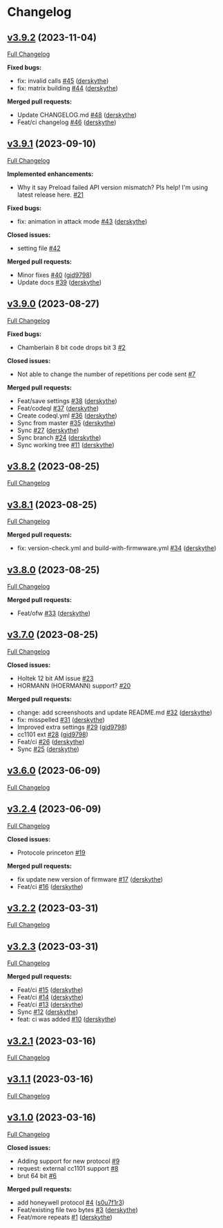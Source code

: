 # Changelog

## [v3.9.2](https://github.com/DarkFlippers/flipperzero-subbrute/tree/v3.9.2) (2023-11-04)

[Full Changelog](https://github.com/DarkFlippers/flipperzero-subbrute/compare/v3.9.1...v3.9.2)

**Fixed bugs:**

- fix: invalid calls [\#45](https://github.com/DarkFlippers/flipperzero-subbrute/pull/45) ([derskythe](https://github.com/derskythe))
- fix: matrix building [\#44](https://github.com/DarkFlippers/flipperzero-subbrute/pull/44) ([derskythe](https://github.com/derskythe))

**Merged pull requests:**

- Update CHANGELOG.md [\#48](https://github.com/DarkFlippers/flipperzero-subbrute/pull/48) ([derskythe](https://github.com/derskythe))
- Feat/ci changelog [\#46](https://github.com/DarkFlippers/flipperzero-subbrute/pull/46) ([derskythe](https://github.com/derskythe))

## [v3.9.1](https://github.com/DarkFlippers/flipperzero-subbrute/tree/v3.9.1) (2023-09-10)

[Full Changelog](https://github.com/DarkFlippers/flipperzero-subbrute/compare/v3.9.0...v3.9.1)

**Implemented enhancements:**

- Why it say Preload failed API version mismatch? Pls help! I'm using latest release here. [\#21](https://github.com/DarkFlippers/flipperzero-subbrute/issues/21)

**Fixed bugs:**

- fix: animation in attack mode [\#43](https://github.com/DarkFlippers/flipperzero-subbrute/pull/43) ([derskythe](https://github.com/derskythe))

**Closed issues:**

- setting file [\#42](https://github.com/DarkFlippers/flipperzero-subbrute/issues/42)

**Merged pull requests:**

- Minor fixes [\#40](https://github.com/DarkFlippers/flipperzero-subbrute/pull/40) ([gid9798](https://github.com/gid9798))
- Update docs [\#39](https://github.com/DarkFlippers/flipperzero-subbrute/pull/39) ([derskythe](https://github.com/derskythe))

## [v3.9.0](https://github.com/DarkFlippers/flipperzero-subbrute/tree/v3.9.0) (2023-08-27)

[Full Changelog](https://github.com/DarkFlippers/flipperzero-subbrute/compare/v3.8.2...v3.9.0)

**Fixed bugs:**

- Chamberlain 8 bit code drops bit 3 [\#2](https://github.com/DarkFlippers/flipperzero-subbrute/issues/2)

**Closed issues:**

- Not able to change the number of repetitions per code sent [\#7](https://github.com/DarkFlippers/flipperzero-subbrute/issues/7)

**Merged pull requests:**

- Feat/save settings [\#38](https://github.com/DarkFlippers/flipperzero-subbrute/pull/38) ([derskythe](https://github.com/derskythe))
- Feat/codeql [\#37](https://github.com/DarkFlippers/flipperzero-subbrute/pull/37) ([derskythe](https://github.com/derskythe))
- Create codeql.yml [\#36](https://github.com/DarkFlippers/flipperzero-subbrute/pull/36) ([derskythe](https://github.com/derskythe))
- Sync from master [\#35](https://github.com/DarkFlippers/flipperzero-subbrute/pull/35) ([derskythe](https://github.com/derskythe))
- Sync [\#27](https://github.com/DarkFlippers/flipperzero-subbrute/pull/27) ([derskythe](https://github.com/derskythe))
- Sync branch [\#24](https://github.com/DarkFlippers/flipperzero-subbrute/pull/24) ([derskythe](https://github.com/derskythe))
- Sync working tree [\#11](https://github.com/DarkFlippers/flipperzero-subbrute/pull/11) ([derskythe](https://github.com/derskythe))

## [v3.8.2](https://github.com/DarkFlippers/flipperzero-subbrute/tree/v3.8.2) (2023-08-25)

[Full Changelog](https://github.com/DarkFlippers/flipperzero-subbrute/compare/v3.8.1...v3.8.2)

## [v3.8.1](https://github.com/DarkFlippers/flipperzero-subbrute/tree/v3.8.1) (2023-08-25)

[Full Changelog](https://github.com/DarkFlippers/flipperzero-subbrute/compare/v3.8.0...v3.8.1)

**Merged pull requests:**

- fix: version-check.yml and build-with-firmwware.yml [\#34](https://github.com/DarkFlippers/flipperzero-subbrute/pull/34) ([derskythe](https://github.com/derskythe))

## [v3.8.0](https://github.com/DarkFlippers/flipperzero-subbrute/tree/v3.8.0) (2023-08-25)

[Full Changelog](https://github.com/DarkFlippers/flipperzero-subbrute/compare/v3.7.0...v3.8.0)

**Merged pull requests:**

- Feat/ofw [\#33](https://github.com/DarkFlippers/flipperzero-subbrute/pull/33) ([derskythe](https://github.com/derskythe))

## [v3.7.0](https://github.com/DarkFlippers/flipperzero-subbrute/tree/v3.7.0) (2023-08-25)

[Full Changelog](https://github.com/DarkFlippers/flipperzero-subbrute/compare/v3.6.0...v3.7.0)

**Closed issues:**

- Holtek 12 bit AM issue [\#23](https://github.com/DarkFlippers/flipperzero-subbrute/issues/23)
- HORMANN \(HOERMANN\) support? [\#20](https://github.com/DarkFlippers/flipperzero-subbrute/issues/20)

**Merged pull requests:**

- change: add screenshoots and update README.md [\#32](https://github.com/DarkFlippers/flipperzero-subbrute/pull/32) ([derskythe](https://github.com/derskythe))
- fix: misspelled [\#31](https://github.com/DarkFlippers/flipperzero-subbrute/pull/31) ([derskythe](https://github.com/derskythe))
- Improved extra settings [\#29](https://github.com/DarkFlippers/flipperzero-subbrute/pull/29) ([gid9798](https://github.com/gid9798))
- сc1101 ext [\#28](https://github.com/DarkFlippers/flipperzero-subbrute/pull/28) ([gid9798](https://github.com/gid9798))
- Feat/ci [\#26](https://github.com/DarkFlippers/flipperzero-subbrute/pull/26) ([derskythe](https://github.com/derskythe))
- Sync [\#25](https://github.com/DarkFlippers/flipperzero-subbrute/pull/25) ([derskythe](https://github.com/derskythe))

## [v3.6.0](https://github.com/DarkFlippers/flipperzero-subbrute/tree/v3.6.0) (2023-06-09)

[Full Changelog](https://github.com/DarkFlippers/flipperzero-subbrute/compare/v3.2.4...v3.6.0)

## [v3.2.4](https://github.com/DarkFlippers/flipperzero-subbrute/tree/v3.2.4) (2023-06-09)

[Full Changelog](https://github.com/DarkFlippers/flipperzero-subbrute/compare/v3.2.2...v3.2.4)

**Closed issues:**

- Protocole princeton [\#19](https://github.com/DarkFlippers/flipperzero-subbrute/issues/19)

**Merged pull requests:**

- fix update new version of firmware [\#17](https://github.com/DarkFlippers/flipperzero-subbrute/pull/17) ([derskythe](https://github.com/derskythe))
- Feat/ci [\#16](https://github.com/DarkFlippers/flipperzero-subbrute/pull/16) ([derskythe](https://github.com/derskythe))

## [v3.2.2](https://github.com/DarkFlippers/flipperzero-subbrute/tree/v3.2.2) (2023-03-31)

[Full Changelog](https://github.com/DarkFlippers/flipperzero-subbrute/compare/v3.2.3...v3.2.2)

## [v3.2.3](https://github.com/DarkFlippers/flipperzero-subbrute/tree/v3.2.3) (2023-03-31)

[Full Changelog](https://github.com/DarkFlippers/flipperzero-subbrute/compare/v3.2.1...v3.2.3)

**Merged pull requests:**

- Feat/ci [\#15](https://github.com/DarkFlippers/flipperzero-subbrute/pull/15) ([derskythe](https://github.com/derskythe))
- Feat/ci [\#14](https://github.com/DarkFlippers/flipperzero-subbrute/pull/14) ([derskythe](https://github.com/derskythe))
- Feat/ci [\#13](https://github.com/DarkFlippers/flipperzero-subbrute/pull/13) ([derskythe](https://github.com/derskythe))
- Sync [\#12](https://github.com/DarkFlippers/flipperzero-subbrute/pull/12) ([derskythe](https://github.com/derskythe))
- feat: ci was added [\#10](https://github.com/DarkFlippers/flipperzero-subbrute/pull/10) ([derskythe](https://github.com/derskythe))

## [v3.2.1](https://github.com/DarkFlippers/flipperzero-subbrute/tree/v3.2.1) (2023-03-16)

[Full Changelog](https://github.com/DarkFlippers/flipperzero-subbrute/compare/v3.1.1...v3.2.1)

## [v3.1.1](https://github.com/DarkFlippers/flipperzero-subbrute/tree/v3.1.1) (2023-03-16)

[Full Changelog](https://github.com/DarkFlippers/flipperzero-subbrute/compare/v3.1.0...v3.1.1)

## [v3.1.0](https://github.com/DarkFlippers/flipperzero-subbrute/tree/v3.1.0) (2023-03-16)

[Full Changelog](https://github.com/DarkFlippers/flipperzero-subbrute/compare/aa8001e6237804771738ce557039d1bf206aa7d1...v3.1.0)

**Closed issues:**

- Adding support for new protocol [\#9](https://github.com/DarkFlippers/flipperzero-subbrute/issues/9)
- request: external cc1101 support [\#8](https://github.com/DarkFlippers/flipperzero-subbrute/issues/8)
- brut 64 bit [\#6](https://github.com/DarkFlippers/flipperzero-subbrute/issues/6)

**Merged pull requests:**

- add honeywell protocol [\#4](https://github.com/DarkFlippers/flipperzero-subbrute/pull/4) ([s0u7f1r3](https://github.com/s0u7f1r3))
- Feat/existing file two bytes [\#3](https://github.com/DarkFlippers/flipperzero-subbrute/pull/3) ([derskythe](https://github.com/derskythe))
- Feat/more repeats [\#1](https://github.com/DarkFlippers/flipperzero-subbrute/pull/1) ([derskythe](https://github.com/derskythe))



